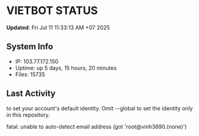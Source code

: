 # VIETBOT STATUS
**Updated**: Fri Jul 11 11:33:13 AM +07 2025

## System Info
- IP: 103.77.172.150
- Uptime: up 5 days, 15 hours, 20 minutes
- Files: 15735

## Last Activity

to set your account's default identity.
Omit --global to set the identity only in this repository.

fatal: unable to auto-detect email address (got 'root@vinh3690.(none)')
